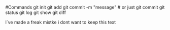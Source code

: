 #Commands
git init
git add
git commit -m "message" # or just git commit
git status
git log
git show
git diff


I`ve made a freak mistke i dont want to keep this text
